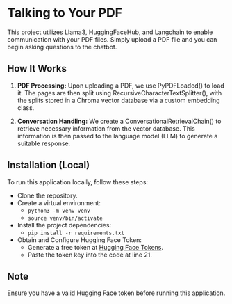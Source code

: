 # Talking to Your PDF

This project utilizes Llama3, HuggingFaceHub, and Langchain to enable communication with your PDF files. Simply upload a PDF file and you can begin asking questions to the chatbot.

## How It Works

1. **PDF Processing:** Upon uploading a PDF, we use PyPDFLoaded() to load it. The pages are then split using RecursiveCharacterTextSplitter(), with the splits stored in a Chroma vector database via a custom embedding class.
   
2. **Conversation Handling:** We create a ConversationalRetrievalChain() to retrieve necessary information from the vector database. This information is then passed to the language model (LLM) to generate a suitable response.

## Installation (Local)

To run this application locally, follow these steps:

- Clone the repository.
- Create a virtual environment:
  - `python3 -m venv venv`
  - `source venv/bin/activate`
- Install the project dependencies:
  - `pip install -r requirements.txt`
- Obtain and Configure Hugging Face Token:
  - Generate a free token at [Hugging Face Tokens](https://huggingface.co/settings/tokens).
  - Paste the token key into the code at line 21.
  
## Note

Ensure you have a valid Hugging Face token before running this application.
